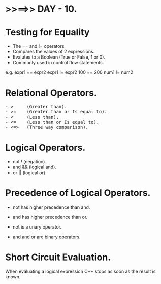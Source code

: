 # >>==>> DAY - 10.

# Testing for Equality

- The == and != operators.
- Compares the values of 2 expressions.
- Evalutes to a Boolean (True or False, 1 or 0).
- Commonly used in control flow statements.

e.g.
expr1 == expr2
expr1 != expr2
100 == 200
num1 != num2

# Relational Operators.

<pre>
- >     (Greater than).
- >=    (Greater than or Is equal to).
- <     (Less than).
- <=    (Less than or Is equal to).
- <=>   (Three way comparison).
</pre>

# Logical Operators.

- not ! (negation).
- and && (logical and).
- or || (logical or).

# Precedence of Logical Operators.

- not has higher precedence than and.
- and has higher precedence than or.

- not is a unary operator.
- and and or are binary operators.

# Short Circuit Evaluation.

When evaluating a logical expression C++ stops as soon as the result is known.
